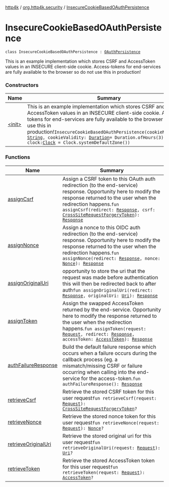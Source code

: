 [http4k](../../index.md) / [org.http4k.security](../index.md) / [InsecureCookieBasedOAuthPersistence](./index.md)

# InsecureCookieBasedOAuthPersistence

`class InsecureCookieBasedOAuthPersistence : `[`OAuthPersistence`](../-o-auth-persistence/index.md)

This is an example implementation which stores CSRF and AccessToken values in an INSECURE client-side cookie.
Access-tokens for end-services are fully available to the browser so do not use this in production!

### Constructors

| Name | Summary |
|---|---|
| [&lt;init&gt;](-init-.md) | This is an example implementation which stores CSRF and AccessToken values in an INSECURE client-side cookie. Access-tokens for end-services are fully available to the browser so do not use this in production!`InsecureCookieBasedOAuthPersistence(cookieNamePrefix: `[`String`](https://kotlinlang.org/api/latest/jvm/stdlib/kotlin/-string/index.html)`, cookieValidity: `[`Duration`](https://docs.oracle.com/javase/9/docs/api/java/time/Duration.html)` = Duration.ofHours(3), clock: `[`Clock`](https://docs.oracle.com/javase/9/docs/api/java/time/Clock.html)` = Clock.systemDefaultZone())` |

### Functions

| Name | Summary |
|---|---|
| [assignCsrf](assign-csrf.md) | Assign a CSRF token to this OAuth auth redirection (to the end-service) response. Opportunity here to modify the response returned to the user when the redirection happens.`fun assignCsrf(redirect: `[`Response`](../../org.http4k.core/-response/index.md)`, csrf: `[`CrossSiteRequestForgeryToken`](../-cross-site-request-forgery-token/index.md)`): `[`Response`](../../org.http4k.core/-response/index.md) |
| [assignNonce](assign-nonce.md) | Assign a nonce to this OIDC auth redirection (to the end-service) response. Opportunity here to modify the response returned to the user when the redirection happens.`fun assignNonce(redirect: `[`Response`](../../org.http4k.core/-response/index.md)`, nonce: `[`Nonce`](../../org.http4k.security.openid/-nonce/index.md)`): `[`Response`](../../org.http4k.core/-response/index.md) |
| [assignOriginalUri](assign-original-uri.md) | opportunity to store the uri that the request was made before authentication this will then be redirected back to after auth`fun assignOriginalUri(redirect: `[`Response`](../../org.http4k.core/-response/index.md)`, originalUri: `[`Uri`](../../org.http4k.core/-uri/index.md)`): `[`Response`](../../org.http4k.core/-response/index.md) |
| [assignToken](assign-token.md) | Assign the swapped AccessToken returned by the end-service. Opportunity here to modify the response returned to the user when the redirection happens.`fun assignToken(request: `[`Request`](../../org.http4k.core/-request/index.md)`, redirect: `[`Response`](../../org.http4k.core/-response/index.md)`, accessToken: `[`AccessToken`](../-access-token/index.md)`): `[`Response`](../../org.http4k.core/-response/index.md) |
| [authFailureResponse](auth-failure-response.md) | Build the default failure response which occurs when a failure occurs during the callback process (eg. a mismatch/missing CSRF or failure occurring when calling into the end-service for the access-token.`fun authFailureResponse(): `[`Response`](../../org.http4k.core/-response/index.md) |
| [retrieveCsrf](retrieve-csrf.md) | Retrieve the stored CSRF token for this user request`fun retrieveCsrf(request: `[`Request`](../../org.http4k.core/-request/index.md)`): `[`CrossSiteRequestForgeryToken`](../-cross-site-request-forgery-token/index.md)`?` |
| [retrieveNonce](retrieve-nonce.md) | Retrieve the stored nonce token for this user request`fun retrieveNonce(request: `[`Request`](../../org.http4k.core/-request/index.md)`): `[`Nonce`](../../org.http4k.security.openid/-nonce/index.md)`?` |
| [retrieveOriginalUri](retrieve-original-uri.md) | Retrieve the stored original uri for this user request`fun retrieveOriginalUri(request: `[`Request`](../../org.http4k.core/-request/index.md)`): `[`Uri`](../../org.http4k.core/-uri/index.md)`?` |
| [retrieveToken](retrieve-token.md) | Retrieve the stored AccessToken token for this user request`fun retrieveToken(request: `[`Request`](../../org.http4k.core/-request/index.md)`): `[`AccessToken`](../-access-token/index.md)`?` |
